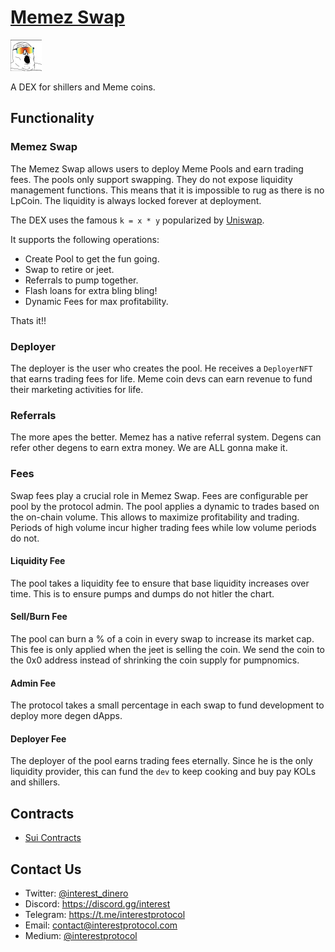 # [Memez Swap](https://www.memez.gg/)

 <p> <img width="50px"height="50px" src="./logo.png" /></p> 
 
A DEX for shillers and Meme coins.

## Functionality

### Memez Swap

The Memez Swap allows users to deploy Meme Pools and earn trading fees. The pools only support swapping. They do not expose liquidity management functions. This means that it is impossible to rug as there is no LpCoin. The liquidity is always locked forever at deployment.

The DEX uses the famous `k = x * y` popularized by [Uniswap](https://uniswap.org/whitepaper.pdf).

It supports the following operations:

- Create Pool to get the fun going.
- Swap to retire or jeet.
- Referrals to pump together.
- Flash loans for extra bling bling!
- Dynamic Fees for max profitability.

Thats it!!

### Deployer

The deployer is the user who creates the pool. He receives a `DeployerNFT` that earns trading fees for life. Meme coin devs can earn revenue to fund their marketing activities for life.

### Referrals

The more apes the better. Memez has a native referral system. Degens can refer other degens to earn extra money. We are ALL gonna make it.

### Fees

Swap fees play a crucial role in Memez Swap. Fees are configurable per pool by the protocol admin. The pool applies a dynamic to trades based on the on-chain volume. This allows to maximize profitability and trading. Periods of high volume incur higher trading fees while low volume periods do not.

#### Liquidity Fee

The pool takes a liquidity fee to ensure that base liquidity increases over time. This is to ensure pumps and dumps do not hitler the chart.

#### Sell/Burn Fee

The pool can burn a % of a coin in every swap to increase its market cap. This fee is only applied when the jeet is selling the coin. We send the coin to the 0x0 address instead of shrinking the coin supply for pumpnomics.

#### Admin Fee

The protocol takes a small percentage in each swap to fund development to deploy more degen dApps.

#### Deployer Fee

The deployer of the pool earns trading fees eternally. Since he is the only liquidity provider, this can fund the `dev` to keep cooking and buy pay KOLs and shillers.

## Contracts

- [Sui Contracts](./sui)

## Contact Us

- Twitter: [@interest_dinero](https://twitter.com/interest_dinero)
- Discord: https://discord.gg/interest
- Telegram: https://t.me/interestprotocol
- Email: [contact@interestprotocol.com](mailto:contact@interestprotocol.com)
- Medium: [@interestprotocol](https://medium.com/@interestprotocol)
